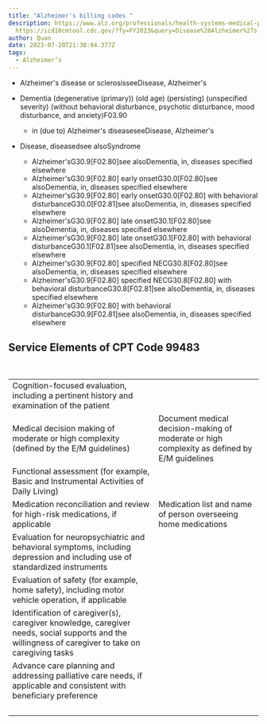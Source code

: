 ```yaml
---
title: "Alzheimer's billing codes "
description: https://www.alz.org/professionals/health-systems-medical-professionals/care-planning;
  https://icd10cmtool.cdc.gov/?fy=FY2023&query=Disease%20Alzheimer%27s
author: Quan
date: 2023-07-20T21:38:04.377Z
tags:
  - Alzheimer’s
---
```

* Alzheimer's disease or sclerosisseeDisease, Alzheimer's
* Dementia (degenerative (primary)) (old age) (persisting) (unspecified severity) (without behavioral disturbance, psychotic disturbance, mood disturbance, and anxiety)F03.90

  * in (due to) Alzheimer's diseaseseeDisease, Alzheimer's
* Disease, diseasedsee alsoSyndrome

  * Alzheimer'sG30.9\[F02.80]see alsoDementia, in, diseases specified elsewhere
  * Alzheimer'sG30.9\[F02.80] early onsetG30.0\[F02.80]see alsoDementia, in, diseases specified elsewhere
  * Alzheimer'sG30.9\[F02.80] early onsetG30.0\[F02.80] with behavioral disturbanceG30.0\[F02.81]see alsoDementia, in, diseases specified elsewhere
  * Alzheimer'sG30.9\[F02.80] late onsetG30.1\[F02.80]see alsoDementia, in, diseases specified elsewhere
  * Alzheimer'sG30.9\[F02.80] late onsetG30.1\[F02.80] with behavioral disturbanceG30.1\[F02.81]see alsoDementia, in, diseases specified elsewhere
  * Alzheimer'sG30.9\[F02.80] specified NECG30.8\[F02.80]see alsoDementia, in, diseases specified elsewhere
  * Alzheimer'sG30.9\[F02.80] specified NECG30.8\[F02.80] with behavioral disturbanceG30.8\[F02.81]see alsoDementia, in, diseases specified elsewhere
  * Alzheimer'sG30.9\[F02.80] with behavioral disturbanceG30.9\[F02.81]see alsoDementia, in, diseases specified elsewhere

## Service Elements of CPT Code 99483

 

|                                                                                                                                                    |                                                                                              |
| -------------------------------------------------------------------------------------------------------------------------------------------------- | -------------------------------------------------------------------------------------------- |
| Cognition-focused evaluation, including a pertinent history and examination of the patient                                                         |                                                                                              |
| Medical decision making of moderate or high complexity (defined by the E/M guidelines)                                                             | Document medical decision-making of moderate or high complexity as defined by E/M guidelines |
| Functional assessment (for example, Basic and Instrumental Activities of Daily Living)                                                             |                                                                                              |
| Medication reconciliation and review for high-risk medications, if applicable                                                                      | Medication list and name of person overseeing home medications                               |
| Evaluation for neuropsychiatric and behavioral symptoms, including depression and including use of standardized instruments                        |                                                                                              |
| Evaluation of safety (for example, home safety), including motor vehicle operation, if applicable                                                  |                                                                                              |
| Identification of caregiver(s), caregiver knowledge, caregiver needs, social supports and the willingness of caregiver to take on caregiving tasks |                                                                                              |
| Advance care planning and addressing palliative care needs, if applicable and consistent with beneficiary preference                               |                                                                                              |
|                                                                                                                                                    |                                                                                              |
